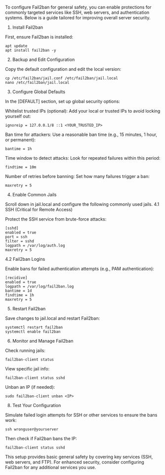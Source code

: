 To configure Fail2ban for general safety, you can enable protections for commonly targeted services like SSH, web servers, and authentication systems. Below is a guide tailored for improving overall server security.
1. Install Fail2ban

First, ensure Fail2ban is installed:

    apt update
    apt install fail2ban -y

2. Backup and Edit Configuration

Copy the default configuration and edit the local version:

    cp /etc/fail2ban/jail.conf /etc/fail2ban/jail.local
    nano /etc/fail2ban/jail.local

3. Configure Global Defaults

In the [DEFAULT] section, set up global security options:

Whitelist trusted IPs (optional): Add your local or trusted IPs to avoid locking yourself out:

    ignoreip = 127.0.0.1/8 ::1 <YOUR_TRUSTED_IP>

Ban time for attackers: Use a reasonable ban time (e.g., 15 minutes, 1 hour, or permanent):

    bantime = 1h

Time window to detect attacks: Look for repeated failures within this period:

    findtime = 10m

Number of retries before banning: Set how many failures trigger a ban:

    maxretry = 5

4. Enable Common Jails

Scroll down in jail.local and configure the following commonly used jails.
4.1 SSH (Critical for Remote Access)

Protect the SSH service from brute-force attacks:

    [sshd]
    enabled = true
    port = ssh
    filter = sshd
    logpath = /var/log/auth.log
    maxretry = 5

4.2 Fail2ban Logins

Enable bans for failed authentication attempts (e.g., PAM authentication):

    [recidive]
    enabled = true
    logpath = /var/log/fail2ban.log
    bantime = 1d
    findtime = 1h
    maxretry = 5

5. Restart Fail2ban

Save changes to jail.local and restart Fail2ban:

    systemctl restart fail2ban
    systemctl enable fail2ban

6. Monitor and Manage Fail2ban

Check running jails:

    fail2ban-client status

View specific jail info:

    fail2ban-client status sshd

Unban an IP (if needed):

    sudo fail2ban-client unban <IP>

8. Test Your Configuration

Simulate failed login attempts for SSH or other services to ensure the bans work:

    ssh wronguser@yourserver

Then check if Fail2ban bans the IP:

    fail2ban-client status sshd

This setup provides basic general safety by covering key services (SSH, web servers, and FTP). For enhanced security, consider configuring Fail2ban for any additional services you use.
